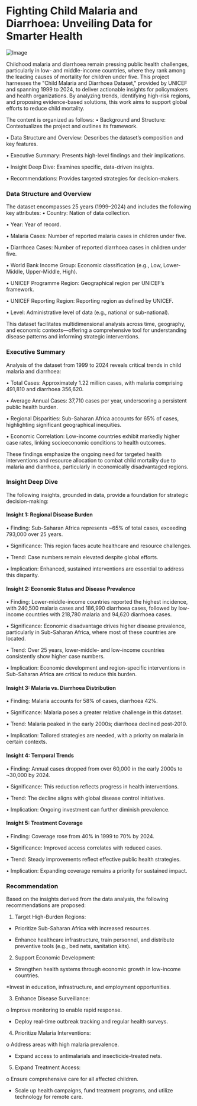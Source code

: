 # Fighting Child Malaria and Diarrhoea: Unveiling Data for Smarter Health

![Image](https://github.com/user-attachments/assets/91d43931-0e9d-4e86-9781-7748506f0d15)

Childhood malaria and diarrhoea remain pressing public health challenges, particularly in low- and middle-income countries, where they rank among the leading causes of mortality for children under five. This project harnesses the "Child Malaria and Diarrhoea Dataset," provided by UNICEF and spanning 1999 to 2024, to deliver actionable insights for policymakers and health organizations. By analyzing trends, identifying high-risk regions, and proposing evidence-based solutions, this work aims to support global efforts to reduce child mortality.

The content is organized as follows:
•	Background and Structure: Contextualizes the project and outlines its framework.

•	Data Structure and Overview: Describes the dataset’s composition and key features.

•	Executive Summary: Presents high-level findings and their implications.

•	Insight Deep Dive: Examines specific, data-driven insights.

•	Recommendations: Provides targeted strategies for decision-makers.


### Data Structure and Overview
The dataset encompasses 25 years (1999–2024) and includes the following key attributes:
•	Country: Nation of data collection.

•	Year: Year of record.

•	Malaria Cases: Number of reported malaria cases in children under five.

•	Diarrhoea Cases: Number of reported diarrhoea cases in children under five.

•	World Bank Income Group: Economic classification (e.g., Low, Lower-Middle, Upper-Middle, High).

•	UNICEF Programme Region: Geographical region per UNICEF’s framework.

•	UNICEF Reporting Region: Reporting region as defined by UNICEF.

•	Level: Administrative level of data (e.g., national or sub-national).

This dataset facilitates multidimensional analysis across time, geography, and economic contexts—offering a comprehensive tool for understanding disease patterns and informing strategic interventions.


### Executive Summary
Analysis of the dataset from 1999 to 2024 reveals critical trends in child malaria and diarrhoea:

•	Total Cases: Approximately 1.22 million cases, with malaria comprising 491,810 and diarrhoea 356,620.

•	Average Annual Cases: 37,710 cases per year, underscoring a persistent public health burden.

•	Regional Disparities: Sub-Saharan Africa accounts for 65% of cases, highlighting significant geographical inequities.

•	Economic Correlation: Low-income countries exhibit markedly higher case rates, linking socioeconomic conditions to health outcomes.

These findings emphasize the ongoing need for targeted health interventions and resource allocation to combat child mortality due to malaria and diarrhoea, particularly in economically disadvantaged regions.


### Insight Deep Dive
The following insights, grounded in data, provide a foundation for strategic decision-making:

#### Insight 1: Regional Disease Burden

•	Finding: Sub-Saharan Africa represents ~65% of total cases, exceeding 793,000 over 25 years.

•	Significance: This region faces acute healthcare and resource challenges.

•	Trend: Case numbers remain elevated despite global efforts.

•	Implication: Enhanced, sustained interventions are essential to address this disparity.

#### Insight 2: Economic Status and Disease Prevalence

•  Finding: Lower-middle-income countries reported the highest incidence, with 240,500 malaria cases and 186,990 diarrhoea cases, followed by low-income countries with 218,780 malaria 
and 94,620 diarrhoea cases. 

•  Significance: Economic disadvantage drives higher disease prevalence, particularly in Sub-Saharan Africa, where most of these countries are located. 

•  Trend: Over 25 years, lower-middle- and low-income countries consistently show higher case numbers. 

•  Implication: Economic development and region-specific interventions in Sub-Saharan Africa are critical to reduce this burden.

#### Insight 3: Malaria vs. Diarrhoea Distribution

•	Finding: Malaria accounts for 58% of cases, diarrhoea 42%.

•	Significance: Malaria poses a greater relative challenge in this dataset.

•	Trend: Malaria peaked in the early 2000s; diarrhoea declined post-2010.

•	Implication: Tailored strategies are needed, with a priority on malaria in certain contexts.

#### Insight 4: Temporal Trends

•	Finding: Annual cases dropped from over 60,000 in the early 2000s to ~30,000 by 2024.

•	Significance: This reduction reflects progress in health interventions.

•	Trend: The decline aligns with global disease control initiatives.

•	Implication: Ongoing investment can further diminish prevalence.

#### Insight 5: Treatment Coverage

•	Finding: Coverage rose from 40% in 1999 to 70% by 2024.

•	Significance: Improved access correlates with reduced cases.

•	Trend: Steady improvements reflect effective public health strategies.

•	Implication: Expanding coverage remains a priority for sustained impact.


### Recommendation

Based on the insights derived from the data analysis, the following recommendations are proposed:

1.	Target High-Burden Regions: 

*	Prioritize Sub-Saharan Africa with increased resources.

* Enhance healthcare infrastructure, train personnel, and distribute preventive tools (e.g., bed nets, sanitation kits).

2.	Support Economic Development: 

*	Strengthen health systems through economic growth in low-income countries.

*Invest in education, infrastructure, and employment opportunities.

3.	Enhance Disease Surveillance: 

o	Improve monitoring to enable rapid response.

* Deploy real-time outbreak tracking and regular health surveys.

4.	Prioritize Malaria Interventions: 

o	Address areas with high malaria prevalence.

* Expand access to antimalarials and insecticide-treated nets.

5.	Expand Treatment Access: 

o	Ensure comprehensive care for all affected children.

* Scale up health campaigns, fund treatment programs, and utilize technology for remote care.

